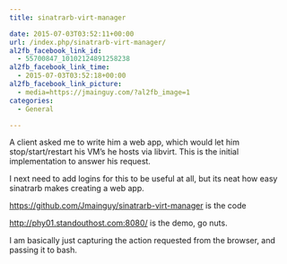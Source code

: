 ```yaml
---
title: sinatrarb-virt-manager

date: 2015-07-03T03:52:11+00:00
url: /index.php/sinatrarb-virt-manager/
al2fb_facebook_link_id:
  - 55700847_10102124891258238
al2fb_facebook_link_time:
  - 2015-07-03T03:52:18+00:00
al2fb_facebook_link_picture:
  - media=https://jmainguy.com/?al2fb_image=1
categories:
  - General

---
```

A client asked me to write him a web app, which would let him stop/start/restart his VM&#8217;s he hosts via libvirt. This is the initial implementation to answer his request.

I next need to add logins for this to be useful at all, but its neat how easy sinatrarb makes creating a web app.

<https://github.com/Jmainguy/sinatrarb-virt-manager> is the code
  
<http://phy01.standouthost.com:8080/> is the demo, go nuts.

I am basically just capturing the action requested from the browser, and passing it to bash.